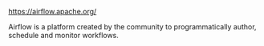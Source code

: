 https://airflow.apache.org/

Airflow is a platform created by the community to programmatically author, schedule and monitor workflows.
